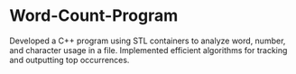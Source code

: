# Word-Count-Program
Developed a C++ program using STL containers to analyze word, number, and character usage in a file. Implemented efficient algorithms for tracking and outputting top occurrences.

